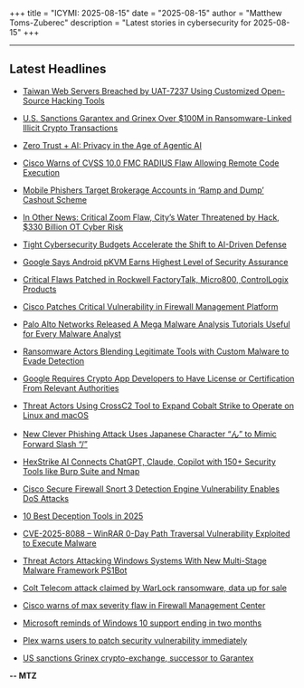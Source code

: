 +++
title = "ICYMI: 2025-08-15"
date = "2025-08-15"
author = "Matthew Toms-Zuberec"
description = "Latest stories in cybersecurity for 2025-08-15"
+++

---------------------------------------------------------------------------
## Latest Headlines
- [Taiwan Web Servers Breached by UAT-7237 Using Customized Open-Source Hacking Tools](https://thehackernews.com/2025/08/taiwan-web-servers-breached-by-uat-7237.html)

- [U.S. Sanctions Garantex and Grinex Over $100M in Ransomware-Linked Illicit Crypto Transactions](https://thehackernews.com/2025/08/us-sanctions-garantex-and-grinex-over.html)

- [Zero Trust + AI: Privacy in the Age of Agentic AI](https://thehackernews.com/2025/08/zero-trust-ai-privacy-in-age-of-agentic.html)

- [Cisco Warns of CVSS 10.0 FMC RADIUS Flaw Allowing Remote Code Execution](https://thehackernews.com/2025/08/cisco-warns-of-cvss-100-fmc-radius-flaw.html)

- [Mobile Phishers Target Brokerage Accounts in ‘Ramp and Dump’ Cashout Scheme](https://krebsonsecurity.com/2025/08/mobile-phishers-target-brokerage-accounts-in-ramp-and-dump-cashout-scheme/)

- [In Other News: Critical Zoom Flaw, City’s Water Threatened by Hack, $330 Billion OT Cyber Risk](https://www.securityweek.com/in-other-news-critical-zoom-flaw-citys-water-threatened-by-hack-330-billion-ot-cyber-risk/)

- [Tight Cybersecurity Budgets Accelerate the Shift to AI-Driven Defense](https://www.securityweek.com/tight-cybersecurity-budgets-accelerate-the-shift-to-ai-driven-defense/)

- [Google Says Android pKVM Earns Highest Level of Security Assurance](https://www.securityweek.com/google-says-android-pkvm-earns-highest-level-of-security-assurance/)

- [Critical Flaws Patched in Rockwell FactoryTalk, Micro800, ControlLogix Products](https://www.securityweek.com/critical-flaws-patched-in-rockwell-factorytalk-micro800-controllogix-products/)

- [Cisco Patches Critical Vulnerability in Firewall Management Platform](https://www.securityweek.com/cisco-patches-critical-vulnerability-in-firewall-management-platform/)

- [Palo Alto Networks Released A Mega Malware Analysis Tutorials Useful for Every Malware Analyst](https://cybersecuritynews.com/palo-alto-networks-released-a-mega-malware-analysis-tutorials/)

- [Ransomware Actors Blending Legitimate Tools with Custom Malware to Evade Detection](https://cybersecuritynews.com/ransomware-actors-blending-legitimate-tools/)

- [Google Requires Crypto App Developers to Have License or Certification From Relevant Authorities](https://cybersecuritynews.com/google-requires-crypto-app-developers-to-have-license/)

- [Threat Actors Using CrossC2 Tool to Expand Cobalt Strike to Operate on Linux and macOS](https://cybersecuritynews.com/threat-actors-using-crossc2-tool/)

- [New Clever Phishing Attack Uses Japanese Character “ん” to Mimic Forward Slash “/”](https://cybersecuritynews.com/phishing-attack-uses-japanese-character/)

- [HexStrike AI Connects ChatGPT, Claude, Copilot with 150+ Security Tools like Burp Suite and Nmap](https://cybersecuritynews.com/hexstrike-ai/)

- [Cisco Secure Firewall Snort 3 Detection Engine Vulnerability Enables DoS Attacks](https://cybersecuritynews.com/snort-3-detection-engine-vulnerability/)

- [10 Best Deception Tools in 2025](https://cybersecuritynews.com/deception-tools/)

- [CVE-2025-8088 – WinRAR 0-Day Path Traversal Vulnerability Exploited to Execute Malware](https://cybersecuritynews.com/winrar-0-day-exploited/)

- [Threat Actors Attacking Windows Systems With New Multi-Stage Malware Framework PS1Bot](https://cybersecuritynews.com/new-multi-stage-malware-framework-ps1bot/)

- [Colt Telecom attack claimed by WarLock ransomware, data up for sale](https://www.bleepingcomputer.com/news/security/colt-telecom-attack-claimed-by-warlock-ransomware-data-up-for-sale/)

- [Cisco warns of max severity flaw in Firewall Management Center](https://www.bleepingcomputer.com/news/security/cisco-warns-of-max-severity-flaw-in-firewall-management-center/)

- [Microsoft reminds of Windows 10 support ending in two months](https://www.bleepingcomputer.com/news/microsoft/microsoft-reminds-users-of-windows-10-retirement-in-october/)

- [Plex warns users to patch security vulnerability immediately](https://www.bleepingcomputer.com/news/security/plex-warns-users-to-patch-security-vulnerability-immediately/)

- [US sanctions Grinex crypto-exchange, successor to Garantex](https://www.bleepingcomputer.com/news/security/us-sanctions-grinex-crypto-exchange-garantexs-successor/)

**-- MTZ**